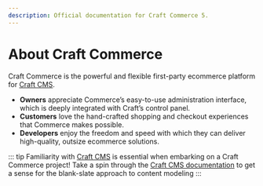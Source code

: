 ```yaml
---
description: Official documentation for Craft Commerce 5.
---
```


# About Craft Commerce

Craft Commerce is the powerful and flexible first-party ecommerce platform for [Craft CMS](https://craftcms.com).

- **Owners** appreciate Commerce’s easy-to-use administration interface, which is deeply integrated with Craft’s control panel.
- **Customers** love the hand-crafted shopping and checkout experiences that Commerce makes possible.
- **Developers** enjoy the freedom and speed with which they can deliver high-quality, outsize ecommerce solutions.

::: tip
Familiarity with [Craft CMS](https://craftcms.com/) is essential when embarking on a Craft Commerce project! Take a spin through the [Craft CMS documentation](/5.x/) to get a sense for the blank-slate approach to content modeling
:::

